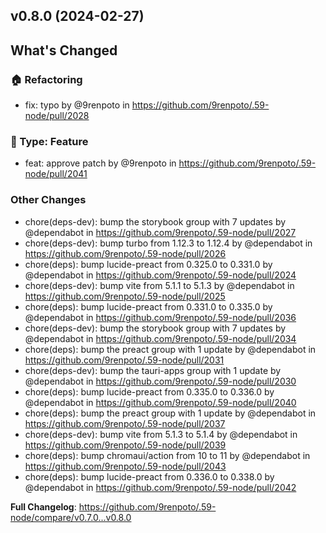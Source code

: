 ## v0.8.0 (2024-02-27)
<!-- Release notes generated using configuration in .github/release.yml at main -->

## What's Changed
### :house: Refactoring
* fix: typo by @9renpoto in https://github.com/9renpoto/.59-node/pull/2028
### :rocket: Type: Feature
* feat: approve patch by @9renpoto in https://github.com/9renpoto/.59-node/pull/2041
### Other Changes
* chore(deps-dev): bump the storybook group with 7 updates by @dependabot in https://github.com/9renpoto/.59-node/pull/2027
* chore(deps-dev): bump turbo from 1.12.3 to 1.12.4 by @dependabot in https://github.com/9renpoto/.59-node/pull/2026
* chore(deps): bump lucide-preact from 0.325.0 to 0.331.0 by @dependabot in https://github.com/9renpoto/.59-node/pull/2024
* chore(deps-dev): bump vite from 5.1.1 to 5.1.3 by @dependabot in https://github.com/9renpoto/.59-node/pull/2025
* chore(deps): bump lucide-preact from 0.331.0 to 0.335.0 by @dependabot in https://github.com/9renpoto/.59-node/pull/2036
* chore(deps-dev): bump the storybook group with 7 updates by @dependabot in https://github.com/9renpoto/.59-node/pull/2034
* chore(deps): bump the preact group with 1 update by @dependabot in https://github.com/9renpoto/.59-node/pull/2031
* chore(deps-dev): bump the tauri-apps group with 1 update by @dependabot in https://github.com/9renpoto/.59-node/pull/2030
* chore(deps): bump lucide-preact from 0.335.0 to 0.336.0 by @dependabot in https://github.com/9renpoto/.59-node/pull/2040
* chore(deps): bump the preact group with 1 update by @dependabot in https://github.com/9renpoto/.59-node/pull/2037
* chore(deps-dev): bump vite from 5.1.3 to 5.1.4 by @dependabot in https://github.com/9renpoto/.59-node/pull/2039
* chore(deps): bump chromaui/action from 10 to 11 by @dependabot in https://github.com/9renpoto/.59-node/pull/2043
* chore(deps): bump lucide-preact from 0.336.0 to 0.338.0 by @dependabot in https://github.com/9renpoto/.59-node/pull/2042


**Full Changelog**: https://github.com/9renpoto/.59-node/compare/v0.7.0...v0.8.0
